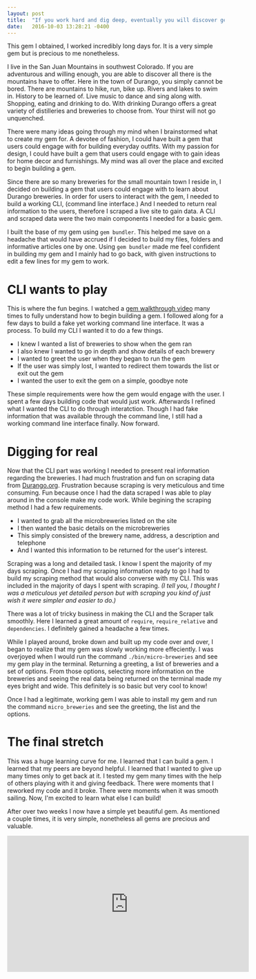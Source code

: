 ```yaml
---
layout: post
title:  "If you work hard and dig deep, eventually you will discover gems."
date:   2016-10-03 13:28:21 -0400
---
```



This gem I obtained, I worked incredibly long days for.  It is a very simple gem but is precious to me nonetheless.

I live in the San Juan Mountains in southwest Colorado.  If you are adventurous and willing enough, you are able to discover all there is the mountains have to offer.  Here in the town of Durango, you simply cannot be bored.  There are mountains to hike, run, bike up.  Rivers and lakes to swim in.  History to be learned of.  Live music to dance and sing along with. Shopping, eating and drinking to do.  With drinking Durango offers a great variety of distilleries and breweries to choose from.  Your thirst will not go unquenched.

There were many ideas going through my mind when I brainstormed what to create my gem for.  A devotee of fashion, I could have built a gem that users could engage with for building everyday outfits.  With my passion for design, I could have built a gem that users could engage with to gain ideas for home decor and furnishings.  My mind was all over the place and excited to begin building a gem.

Since there are so many breweries for the small mountain town I reside in, I decided on building a gem that users could engage with to learn about Durango breweries.  In order for users to interact with the gem, I needed to build a working CLI, (command line interface.)  And I needed to return real information to the users, therefore I scraped a live site to gain data.  A CLI and scraped data were the two main components I needed for a basic gem.

I built the base of my gem using `gem bundler`.  This helped me save on a headache that would have accrued if I decided to build my files, folders and informative articles one by one.  Using `gem bundler` made me feel confident in building my gem and I mainly had to go back, with given instructions to edit a few lines for my gem to work.

# CLI wants to play

This is where the fun begins.  I watched a [gem walkthrough video](http://youtu.be/_lDExWIhYKI) many times to fully understand how to begin building a gem.  I followed along for a few days to build a fake yet working command line interface. It was a process.  To build my CLI I wanted it to do a few things.

* I knew I wanted a list of breweries to show when the gem ran
* I also knew I wanted to go in depth and show details of each brewery
* I wanted to greet the user when they began to run the gem
* If the user was simply lost, I wanted to redirect them towards the list or exit out the gem
* I wanted the user to exit the gem on a simple, goodbye note

These simple requirements were how the gem would engage with the user.  I spent a few days building code that would just work.  Afterwards I refined what I wanted the CLI to do through interatction.  Though I had fake information that was available through the command line, I still had a working command line interface finally.  Now forward.

# Digging for real

Now that the CLI part was working I needed to present real information regarding the breweries.  I had much frustration and fun on scraping data from [Durango.org](http://www.durango.org/listings/category/microbreweries).  Frustration because scraping is very meticulous and time consuming.  Fun because once I had the data scraped I was able to play around in the console make my code work.  While begining the scraping method I had a few requirements.

* I wanted to grab all the microbreweries listed on the site
* I then wanted the basic details on the microbreweries
* This simply consisted of the brewery name, address, a description and telephone
* And I wanted this information to be returned for the user's interest.

Scraping was a long and detailed task.  I know I spent the majority of my days scraping.  Once I had my scraping information ready to go I had to build my scraping method that would also converse with my CLI.  This was included in the majority of days I spent with scraping.  *(I tell you, I thought I was a meticulous yet detailed person but with scraping you kind of just wish it were simpler and easier to do.)*

There was a lot of tricky business in making the CLI and the Scraper talk smoothly.  Here I learned a great amount of `require`, `require_relative` and `dependencies`.  I definitely gained a headache a few times.

While I played around, broke down and built up my code over and over, I began to realize that my gem was slowly working more effeciently.  I was overjoyed when I would run the command `./bin/micro-breweries` and see my gem play in the terminal.  Returning a greeting, a list of breweries and a set of options.  From those options, selecting more information on the breweries and seeing the real data being returned on the terminal made my eyes bright and wide.  This definitely is so basic but very cool to know!

Once I had a legitimate, working gem I was able to install my gem and run the command `micro_breweries` and see the greeting, the list and the options.  

# The final stretch

This was a huge learning curve for me.  I learned that I can build a gem.  I learned that my peers are beyond helpful.  I learned that I wanted to give up many times only to get back at it.  I tested my gem many times with the help of others playing with it and giving feedback.  There were moments that I reworked my code and it broke.  There were moments when it was smooth sailing.  Now, I'm excited to learn what else I can build!

After over two weeks I now have a simple yet beautiful gem.  As mentioned a couple times, it is very simple, nonetheless all gems are precious and valuable.


<iframe width="560" height="315" src="https://www.youtube.com/embed/yS1fbJIle-s" frameborder="0" allowfullscreen></iframe>
